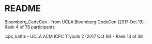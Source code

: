 # README

Bloomberg_CodeCon - from UCLA Bloomberg CodeCon (2017 Oct 19) - Rank 4 of 78 participants

icpc_kattis - UCLA ACM ICPC Tryouts 2 (2017 Oct 18) - Rank 13 of 38

